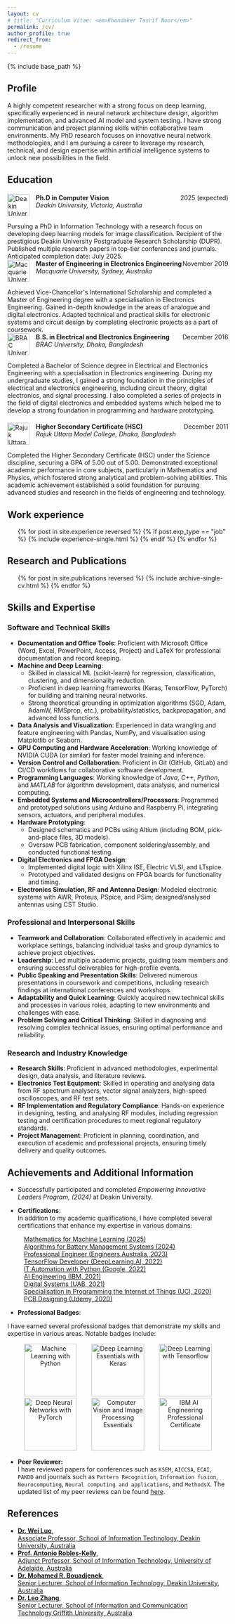 ```yaml
---
layout: cv
# title: "Curriculum Vitae: <em>Khondaker Tasrif Noor</em>"
permalink: /cv/
author_profile: true
redirect_from:
  - /resume
---
```


{% include base_path %}

## Profile

A highly competent researcher with a strong focus on deep learning, specifically experienced in neural network architecture design, algorithm implementation, and advanced AI model and system testing. I have strong communication and project planning skills within collaborative team environments. My PhD research focuses on innovative neural network methodologies, and I am pursuing a career to leverage my research, technical, and design expertise within artificial intelligence systems to unlock new possibilities in the field.

## Education

<div style="display: flex; align-items: flex-start; margin-top: 20px; margin-bottom: 15px;">
  <img src="{{ base_path }}/images/deakin-logo.png" alt="Deakin University" style="width: 50px; height: 50px; margin-right: 15px; flex-shrink: 0;">
  <div style="flex-grow: 1;">
    <div><strong>Ph.D in Computer Vision</strong> <span style="float:right;">2025 (expected)</span></div>
    <div><em>Deakin University, Victoria, Australia</em></div>
  </div>
</div>
Pursuing a PhD in Information Technology with a research focus on developing deep learning models for image classification. Recipient of the prestigious Deakin University Postgraduate Research Scholarship (DUPR). Published multiple research papers in top-tier conferences and journals. Anticipated completion date: July 2025.

<div style="display: flex; align-items: flex-start; margin-bottom: 15px;">
  <img src="{{ base_path }}/images/macquarie-logo.png" alt="Macquarie University" style="width: 50px; height: 50px; margin-right: 15px; flex-shrink: 0;">
  <div style="flex-grow: 1;">
    <div><strong>Master of Engineering in Electronics Engineering</strong> <span style="float:right;">November 2019</span></div>
    <div><em>Macquarie University, Sydney, Australia</em></div>
  </div>
</div>
Achieved Vice-Chancellor's International Scholarship and completed a Master of Engineering degree with a specialisation in Electronics Engineering. Gained in-depth knowledge in the areas of analogue and digital electronics. Adapted technical and practical skills for electronic systems and circuit design by completing electronic projects as a part of coursework.

<div style="display: flex; align-items: flex-start; margin-bottom: 15px;">
  <img src="{{ base_path }}/images/BRACU-logo.png" alt="BRAC University" style="width: 50px; height: 50px; margin-right: 15px; flex-shrink: 0;">
  <div style="flex-grow: 1;">
    <div><strong>B.S. in Electrical and Electronics Engineering</strong> <span style="float:right;">December 2016</span></div>
    <div><em>BRAC University, Dhaka, Bangladesh</em></div>
  </div>
</div>
Completed a Bachelor of Science degree in Electrical and Electronics Engineering with a specialisation in Electronics engineering. During my undergraduate studies, I gained a strong foundation in the principles of electrical and electronics engineering, including circuit theory, digital electronics, and signal processing. I also completed a series of projects in the field of digital electronics and embedded systems which helped me to develop a strong foundation in programming and hardware prototyping.

<div style="display: flex; align-items: flex-start; margin-top: 20px; margin-bottom: 15px;">
  <img src="{{ base_path }}/images/RUMC-logo.png" alt="Rajuk Uttara Model College" style="width: 50px; height: 50px; margin-right: 15px; flex-shrink: 0;">
  <div style="flex-grow: 1;">
    <div><strong>Higher Secondary Certificate (HSC)</strong> <span style="float:right;">December 2011</span></div>
    <div><em>Rajuk Uttara Model College, Dhaka, Bangladesh</em></div>
  </div>
</div>
Completed the Higher Secondary Certificate (HSC) under the Science discipline, securing a GPA of 5.00 out of 5.00. Demonstrated exceptional academic performance in core subjects, particularly in Mathematics and Physics, which fostered strong analytical and problem-solving abilities. This academic achievement established a solid foundation for pursuing advanced studies and research in the fields of engineering and technology.

## Work experience

  <ul>
    {% for post in site.experience reversed %}
      {% if post.exp_type == "job" %}
        {% include experience-single.html %}
      {% endif %}
    {% endfor %}
  </ul>

## Research and Publications

  <ol>
  {% for post in site.publications reversed %}
    {% include archive-single-cv.html %}
  {% endfor %}
  </ol>
  
## Skills and Expertise

### Software and Technical Skills

- **Documentation and Office Tools**: Proficient with Microsoft Office (Word, Excel, PowerPoint, Access, Project) and LaTeX for professional documentation and record keeping.
- **Machine and Deep Learning**:
  - Skilled in classical ML (scikit-learn) for regression, classification, clustering, and dimensionality reduction.
  - Proficient in deep learning frameworks (Keras, TensorFlow, PyTorch) for building and training neural networks.
  - Strong theoretical grounding in optimization algorithms (SGD, Adam, AdamW, RMSprop, etc.), probability/statistics, backpropagation, and advanced loss functions.
- **Data Analysis and Visualization**: Experienced in data wrangling and feature engineering with Pandas, NumPy, and visualisation using Matplotlib or Seaborn.
- **GPU Computing and Hardware Acceleration**: Working knowledge of NVIDIA CUDA (or similar) for faster model training and inference.
- **Version Control and Collaboration**: Proficient in Git (GitHub, GitLab) and CI/CD workflows for collaborative software development.
- **Programming Languages**: Working knowledge of *Java*, *C++*, *Python*, and *MATLAB* for algorithm development, data analysis, and numerical computing.
- **Embedded Systems and Microcontrollers/Processors**: Programmed and prototyped solutions using Arduino and Raspberry Pi, integrating sensors, actuators, and peripheral modules.
- **Hardware Prototyping**:
  - Designed schematics and PCBs using Altium (including BOM, pick-and-place files, 3D models).
  - Oversaw PCB fabrication, component soldering/assembly, and conducted functional testing.
- **Digital Electronics and FPGA Design**:
  - Implemented digital logic with Xilinx ISE, Electric VLSI, and LTspice.
  - Prototyped and validated designs on FPGA boards for functionality and timing.
- **Electronics Simulation, RF and Antenna Design**: Modeled electronic systems with AWR, Proteus, PSpice, and PSim; designed/analysed antennas using CST Studio.

### Professional and Interpersonal Skills

- **Teamwork and Collaboration**: Collaborated effectively in academic and workplace settings, balancing individual tasks and group dynamics to achieve project objectives.
- **Leadership**: Led multiple academic projects, guiding team members and ensuring successful deliverables for high-profile events.
- **Public Speaking and Presentation Skills**: Delivered numerous presentations in coursework and competitions, including research findings at international conferences and workshops.
- **Adaptability and Quick Learning**: Quickly acquired new technical skills and processes in various roles, adapting to new environments and challenges with ease.
- **Problem Solving and Critical Thinking**: Skilled in diagnosing and resolving complex technical issues, ensuring optimal performance and reliability.

### Research and Industry Knowledge

- **Research Skills**: Proficient in advanced methodologies, experimental design, data analysis, and literature reviews.
- **Electronics Test Equipment**: Skilled in operating and analysing data from RF spectrum analysers, vector signal analyzers, high-speed oscilloscopes, and RF test sets.
- **RF Implementation and Regulatory Compliance**: Hands-on experience in designing, testing, and analysing RF modules, including regression testing and certification procedures to meet regional regulatory standards.
- **Project Management**: Proficient in planning, coordination, and execution of academic and professional projects, ensuring timely delivery and quality outcomes.

## Achievements and Additional Information

- Successfully participated and completed _Empowering Innovative Leaders Program, (2024)_ at Deakin University.
- **Certifications**: <br>
  In addition to my academic qualifications, I have completed several certifications that enhance my expertise in various domains:
  <ul style="list-style-type: none; padding-left: 6px;">
    <li><i class="fas fa-award" style="color: #184d1aff; margin-right: 8px;"></i>
      <a href="https://coursera.org/share/a1076c994a96461d4713d99d6eeb80f0">Mathematics for Machine Learning (2025)</a>
    </li>
    <li><i class="fas fa-award" style="color: #184d1aff; margin-right: 8px;"></i>
      <a href="https://coursera.org/share/747b87e829e15f8f66269c97c788ace1">Algorithms for Battery Management Systems (2024)</a>
    </li>
    <li><i class="fas fa-award" style="color: #184d1aff; margin-right: 8px;"></i>
      <a href="https://portal.engineersaustralia.org.au/estage1/search?last_name=Noor&ea_id=8439763&app_id=317589">Professional Engineer (Engineers Australia, 2023)</a>
    </li>
    <li><i class="fas fa-award" style="color: #184d1aff; margin-right: 8px;"></i>
      <a href="https://coursera.org/share/09725f762580246cf0e14fca3ff2ac90">TensorFlow Developer (DeepLearning.AI, 2022)</a>
    </li>
    <li><i class="fas fa-award" style="color: #184d1aff; margin-right: 8px;"></i>
      <a href="https://coursera.org/share/615c9c5fe7a0e954b10e33f01729770a">IT Automation with Python (Google, 2022)</a>
    </li>
    <li><i class="fas fa-award" style="color: #184d1aff; margin-right: 8px;"></i>
      <a href="https://www.credly.com/badges/7af5d246-c723-4541-b93d-6d9fd4a1c8d8/public_url">AI Engineering (IBM, 2021)</a>
    </li>
    <li><i class="fas fa-award" style="color: #184d1aff; margin-right: 8px;"></i>
      <a href="https://coursera.org/share/a931a5565f0a36c5c6576cae8b1c180e">Digital Systems (UAB, 2021)</a>
    </li>
    <li><i class="fas fa-award" style="color: #184d1aff; margin-right: 8px;"></i>
      <a href="https://coursera.org/share/c69baf09a6b1641ccd0158e7a9f9d5db">Specialisation in Programming the Internet of Things (UCI, 2020)</a>
    </li>
    <li><i class="fas fa-award" style="color: #184d1aff; margin-right: 8px;"></i>
      <a href="https://www.udemy.com/certificate/UC-3QFUMLLF/">PCB Designing (Udemy, 2020)</a>
    </li>
  </ul>

- **Professional Badges**: <br>
<!--  -->
 I have earned several professional badges that demonstrate my skills and expertise in various areas. Notable badges include:
<div style="text-align: center; margin-top: 15px;">
  <a href="https://www.credly.com/badges/2e94fd2d-9140-471c-ae39-8223e706d50c/public_url" target="_blank"><img src="{{ base_path }}/_pages/image/cv/Machine Learning with Python.png" alt="Machine Learning with Python" style="width: 120px; height: 120px; margin-left: 15px; margin-right: 15px;"></a>
  <a href="https://www.credly.com/badges/0badd520-f66e-44bf-bb06-c27ff9b90ef3/public_url" target="_blank"><img src="{{ base_path }}/_pages/image/cv/Deep Learning Essentials with Keras.png" alt="Deep Learning Essentials with Keras" style="width: 120px; height: 120px; margin-left: 15px; margin-right: 15px;"></a>
  <a href="https://www.credly.com/badges/e5001d66-9bb7-4fc4-ac48-009b507a024c/public_url" target="_blank"><img src="{{ base_path }}/_pages/image/cv/Deep Learning with Tensorflow.png" alt="Deep Learning with Tensorflow" style="width: 120px; height: 120px; margin-left: 15px; margin-right: 15px;"></a>
  <a href="https://www.credly.com/badges/96e61788-f3d6-4959-91b2-9445a97f8d0d/public_url" target="_blank"><img src="{{ base_path }}/_pages/image/cv/Deep Neural Networks with PyTorch.png" alt="Deep Neural Networks with PyTorch" style="width: 120px; height: 120px; margin-left: 15px; margin-right: 15px;"></a>
  <a href="https://www.credly.com/badges/cff429f1-ff41-4aad-bc4d-277610a794ce/public_url" target="_blank"><img src="{{ base_path }}/_pages/image/cv/Computer Vision and Image Processing Essentials.png" alt="Computer Vision and Image Processing Essentials" style="width: 120px; height: 120px; margin-left: 15px; margin-right: 15px;"></a>
  <a href="https://www.credly.com/badges/7af5d246-c723-4541-b93d-6d9fd4a1c8d8/public_url" target="_blank"><img src="{{ base_path }}/_pages/image/cv/IBM AI Engineering Professional Certificate (V2).png" alt="IBM AI Engineering Professional Certificate" style="width: 120px; height: 120px; margin-left: 15px; margin-right: 15px;"></a>
</div>

- **Peer Reviewer:** <br>
I have reviewed papers for conferences such as `KSEM`, `AICCSA`, `ECAI`, `PAKDD` and journals such as `Pattern Recognition`, `Information fusion`, `Neurocomputing`, `Neural computing and applications`, and `MethodsX`. The updated list of my peer reviews can be found [here](https://orcid.org/0000-0002-4259-9539#:~:text=Peer%20review%20(16%20reviews%C2%A0for%207%20publications/grants)).

## References

- [**Dr. Wei Luo**, <br>Associate Professor, School of Information Technology, Deakin University, Australia](https://experts.deakin.edu.au/7851-wei-luo)
- [**Prof. Antonio Robles-Kelly**, <br>Adjunct Professor, School of Information Technology, University of Adelaide, Australia](https://www.linkedin.com/in/antonio-robles-kelly-19481835/)
- [**Dr. Mohamed R. Bouadjenek**, <br>Senior Lecturer, School of Information Technology, Deakin University, Australia](https://experts.deakin.edu.au/51849-mohamed-reda-bouadjenek)
- [**Dr. Leo Zhang**, <br>Senior Lecturer, School of Information and Communication Technology,Griffith University, Australia](https://experts.griffith.edu.au/41503-leo-zhang)